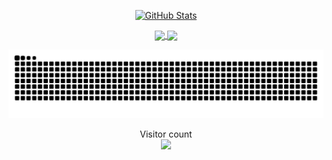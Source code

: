 <p align="center">
  <a href="https://github.com/cauchy-74">
  <img src="https://github-readme-stats.vercel.app/api?username=cauchy-74&show_icons=true&count_private=true&theme=default" alt="GitHub Stats" />
  </a>
</p>

<p align="center">
  <a href="https://github.com/cauchy-74/vimrc">
    <img align="center" src="https://github-readme-stats.vercel.app/api/pin/?username=cauchy-74&repo=vimrc&layout=compact&theme=default" />
  </a>
  <a href="https://github.com/cauchy-74/ImageProcess">
    <img align="center" src="https://github-readme-stats.vercel.app/api/pin/?username=cauchy-74&repo=ImageProcess&layout=compact&theme=default" />
  </a>
</p>
<picture>
  <source media="(prefers-color-scheme: dark)" srcset="https://github.com/cauchy-74/cauchy-74/blob/output/github-snake-dark.svg">
  <source media="(prefers-color-scheme: light)" srcset="https://github.com/cauchy-74/cauchy-74/blob/output/github-snake.svg">
  <img alt="github contribution grid snake animation" src="https://github.com/cauchy-74/cauchy-74/blob/output/github-snake.svg">
</picture>
<p align="center"> 
  Visitor count<br>
  <img src="https://profile-counter.glitch.me/cauchy-74/count.svg" />
</p>
